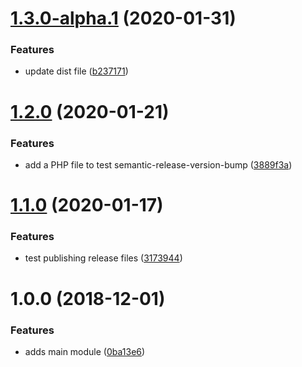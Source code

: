 # [1.3.0-alpha.1](https://github.com/adekbadek/semantic-release-demo/compare/v1.2.0...v1.3.0-alpha.1) (2020-01-31)


### Features

* update dist file ([b237171](https://github.com/adekbadek/semantic-release-demo/commit/b2371711e48692807437fd2d21a366bfea7790fc))

# [1.2.0](https://github.com/adekbadek/semantic-release-demo/compare/v1.1.0...v1.2.0) (2020-01-21)


### Features

* add a PHP file to test semantic-release-version-bump ([3889f3a](https://github.com/adekbadek/semantic-release-demo/commit/3889f3a))

# [1.1.0](https://github.com/adekbadek/semantic-release-demo/compare/v1.0.0...v1.1.0) (2020-01-17)


### Features

* test publishing release files ([3173944](https://github.com/adekbadek/semantic-release-demo/commit/3173944))

# 1.0.0 (2018-12-01)


### Features

* adds main module ([0ba13e6](https://github.com/adekbadek/semantic-release-demo/commit/0ba13e6))
